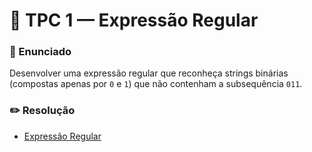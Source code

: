 # 📝 TPC 1 — Expressão Regular
### 📌 Enunciado

Desenvolver uma expressão regular que reconheça strings binárias (compostas apenas por ``0`` e ``1``) que não contenham a subsequência ``011``.

### ✏️ Resolução

- [Expressão Regular](expressaoregular.txt)
